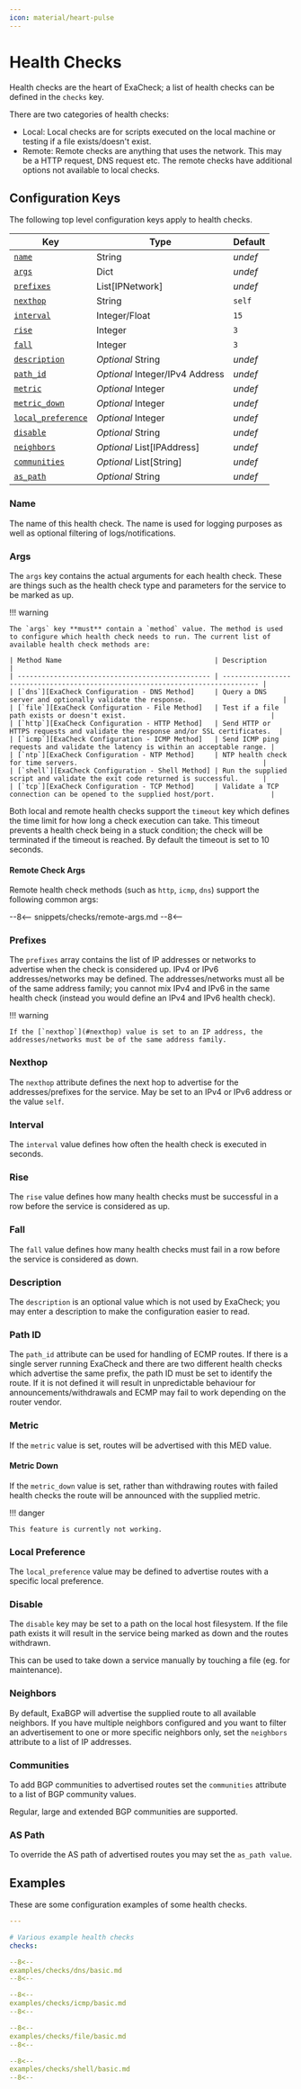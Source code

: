 ```yaml
---
icon: material/heart-pulse
---
```


# Health Checks

Health checks are the heart of ExaCheck; a list of health checks can be defined in the `checks` key.

There are two categories of health checks:

- Local: Local checks are for scripts executed on the local machine or testing if a file exists/doesn't exist.
- Remote: Remote checks are anything that uses the network. This may be a HTTP request, DNS request etc. The remote checks have additional options not available to local checks.

## Configuration Keys

The following top level configuration keys apply to health checks.

| Key                                     | Type                            | Default |
| --------------------------------------- | ------------------------------- | ------- |
| [`name`](#name)                         | String                          | *undef* |
| [`args`](#args)                         | Dict                            | *undef* |
| [`prefixes`](#prefixes)                 | List[IPNetwork]                 | *undef* |
| [`nexthop`](#nexthop)                   | String                          | `self`  |
| [`interval`](#interval)                 | Integer/Float                   | `15`    |
| [`rise`](#rise)                         | Integer                         | `3`     |
| [`fall`](#fall)                         | Integer                         | `3`     |
| [`description`](#description)           | *Optional* String               | *undef* |
| [`path_id`](#path-id)                   | *Optional* Integer/IPv4 Address | *undef* |
| [`metric`](#metric)                     | *Optional* Integer              | *undef* |
| [`metric_down`](#metric-down)           | *Optional* Integer              | *undef* |
| [`local_preference`](#local-preference) | *Optional* Integer              | *undef* |
| [`disable`](#disable)                   | *Optional* String               | *undef* |
| [`neighbors`](#neighbors)               | *Optional* List[IPAddress]      | *undef* |
| [`communities`](#communities)           | *Optional* List[String]         | *undef* |
| [`as_path`](#as-path)                   | *Optional* String               | *undef* |

### Name

The name of this health check. The name is used for logging purposes as well as optional filtering of logs/notifications.

### Args

The `args` key contains the actual arguments for each health check. These are things such as the health check type and parameters for the service to be marked as up.

!!! warning

    The `args` key **must** contain a `method` value. The method is used to configure which health check needs to run. The current list of available health check methods are:

    | Method Name                                      | Description                                                                     |
    | ------------------------------------------------ | ------------------------------------------------------------------------------- |
    | [`dns`][ExaCheck Configuration - DNS Method]     | Query a DNS server and optionally validate the response.                        |
    | [`file`][ExaCheck Configuration - File Method]   | Test if a file path exists or doesn't exist.                                    |
    | [`http`][ExaCheck Configuration - HTTP Method]   | Send HTTP or HTTPS requests and validate the response and/or SSL certificates.  |
    | [`icmp`][ExaCheck Configuration - ICMP Method]   | Send ICMP ping requests and validate the latency is within an acceptable range. |
    | [`ntp`][ExaCheck Configuration - NTP Method]     | NTP health check for time servers.                                              |
    | [`shell`][ExaCheck Configuration - Shell Method] | Run the supplied script and validate the exit code returned is successful.      |
    | [`tcp`][ExaCheck Configuration - TCP Method]     | Validate a TCP connection can be opened to the supplied host/port.              |

Both local and remote health checks support the `timeout` key which defines the time limit for how long a check execution can take. This timeout prevents a health check being in a stuck condition; the check will be terminated if the timeout is reached. By default the timeout is set to 10 seconds.

#### Remote Check Args

Remote health check methods (such as `http`, `icmp`, `dns`) support the following common args:

--8<--
snippets/checks/remote-args.md
--8<--

### Prefixes

The `prefixes` array contains the list of IP addresses or networks to advertise when the check is considered up. IPv4 or IPv6 addresses/networks may be defined. The addresses/networks must all be of the same address family; you cannot mix IPv4 and IPv6 in the same health check (instead you would define an IPv4 and IPv6 health check).

!!! warning

    If the [`nexthop`](#nexthop) value is set to an IP address, the addresses/networks must be of the same address family.

### Nexthop

The `nexthop` attribute defines the next hop to advertise for the addresses/prefixes for the service. May be set to an IPv4 or IPv6 address or the value `self`.

### Interval

The `interval` value defines how often the health check is executed in seconds.

### Rise

The `rise` value defines how many health checks must be successful in a row before the service is considered as up.

### Fall

The `fall` value defines how many health checks must fail in a row before the service is considered as down.

### Description

The `description` is an optional value which is not used by ExaCheck; you may enter a description to make the configuration easier to read.

### Path ID

The `path_id` attribute can be used for handling of ECMP routes. If there is a single server running ExaCheck and there are two different health checks which advertise the same prefix, the path ID must be set to identify the route. If it is not defined it will result in unpredictable behaviour for announcements/withdrawals and ECMP may fail to work depending on the router vendor.

### Metric

If the `metric` value is set, routes will be advertised with this MED value.

#### Metric Down

If the `metric_down` value is set, rather than withdrawing routes with failed health checks the route will be announced with the supplied metric.

!!! danger

    This feature is currently not working.

### Local Preference

The `local_preference` value may be defined to advertise routes with a specific local preference.

### Disable

The `disable` key may be set to a path on the local host filesystem. If the file path exists it will result in the service being marked as down and the routes withdrawn.

This can be used to take down a service manually by touching a file (eg. for maintenance).

### Neighbors

By default, ExaBGP will advertise the supplied route to all available neighbors. If you have multiple neighbors configured and you want to filter an advertisement to one or more specific neighbors only, set the `neighbors` attribute to a list of IP addresses.

### Communities

To add BGP communities to advertised routes set the `communities` attribute to a list of BGP community values.

Regular, large and extended BGP communities are supported.

### AS Path

To override the AS path of advertised routes you may set the `as_path value`.

## Examples

These are some configuration examples of some health checks.

```yaml
---

# Various example health checks
checks:

--8<--
examples/checks/dns/basic.md
--8<--

--8<--
examples/checks/icmp/basic.md
--8<--

--8<--
examples/checks/file/basic.md
--8<--

--8<--
examples/checks/shell/basic.md
--8<--
```

[ExaCheck Configuration - DNS Method]: dns.md
[ExaCheck Configuration - File Method]: file.md
[ExaCheck Configuration - HTTP Method]: http.md
[ExaCheck Configuration - ICMP Method]: icmp.md
[ExaCheck Configuration - NTP Method]: ntp.md
[ExaCheck Configuration - Shell Method]: shell.md
[ExaCheck Configuration - TCP Method]: tcp.md
